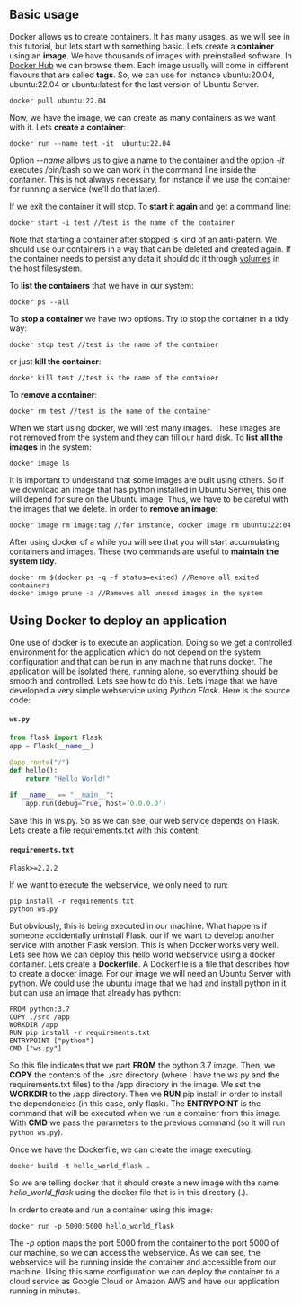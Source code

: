 ## Basic usage
Docker allows us to create containers. It has many usages, as we will see in this tutorial, but lets start with something basic. Lets create a **container** using an **image**. We have thousands of images with preinstalled software. In [Docker Hub](https://hub.docker.com) we can browse them. Each image usually will come in different flavours that are called **tags**. So, we can use for instance ubuntu:20.04, ubuntu:22.04 or ubuntu:latest for the last version of Ubuntu Server.
```
docker pull ubuntu:22.04
```
Now, we have the image, we can create as many containers as we want with it. Lets **create a container**:
```
docker run --name test -it  ubuntu:22.04
```  
Option *--name* allows us to give a name to the container and the option *-it* executes /bin/bash so we can work in the command line inside the container. This is not always necessary, for instance if we use the container for running a service (we'll do that later).

If we exit the container it will stop. To **start it again** and get a command line:
```
docker start -i test //test is the name of the container
```
Note that starting a container after stopped is kind of an anti-patern. We should use our containers in a way that can be deleted and created again. If the container needs to persist any data it should do it through [volumes](https://docs.docker.com/storage/volumes/) in the host filesystem.

To **list the containers** that we have in our system:
```
docker ps --all
```
To **stop a container** we have two options. Try to stop the container in a tidy way:
```
docker stop test //test is the name of the container
```
or just **kill the container**:
```
docker kill test //test is the name of the container
```
To **remove a container**:
```
docker rm test //test is the name of the container
```
When we start using docker, we will test many images. These images are not removed from the system and they can fill our hard disk. To **list all the images** in the system:
```
docker image ls
```
It is important to understand that some images are built using others. So if we download an image that has python installed in Ubuntu Server, this one will depend for sure on the Ubuntu image. Thus, we have to be careful with the images that we delete. In order to **remove an image**:
```
docker image rm image:tag //for instance, docker image rm ubuntu:22:04
```
After using docker of a while you will see that you will start accumulating containers and images. These two commands are useful to **maintain the system tidy**. 
```
docker rm $(docker ps -q -f status=exited) //Remove all exited containers
docker image prune -a //Removes all unused images in the system
``` 

## Using Docker to deploy an application
One use of docker is to execute an application. Doing so we get a controlled environment for the application which do not depend on the system configuration and that can be run in any machine that runs docker. The application will be isolated there, running alone, so everything should be smooth and controlled. Lets see how to do this. Lets image that we have developed a very simple webservice using *Python Flask*. Here is the source code:
#### **`ws.py`**
```python
from flask import Flask
app = Flask(__name__)

@app.route("/")
def hello():
    return "Hello World!"

if __name__ == "__main__":
    app.run(debug=True, host=’0.0.0.0')
```
Save this in ws.py. So as we can see, our web service depends on Flask. Lets create a file requirements.txt with this content:
#### **`requirements.txt`**
```
Flask>=2.2.2
```
If we want to execute the webservice, we only need to run:
```
pip install -r requirements.txt
python ws.py
```
But obviously, this is being executed in our machine. What happens if someone accidentally uninstall Flask, our if we want to develop another service with another Flask version. This is when Docker works very well. Lets see how we can deploy this hello world webservice using a docker container. Lets create a **Dockerfile**. A Dockerfile is a file that describes how to create a docker image. For our image we will need an Ubuntu Server with python. We could use the ubuntu image that we had and install python in it but can use an image that already has python:
```
FROM python:3.7
COPY ./src /app
WORKDIR /app
RUN pip install -r requirements.txt
ENTRYPOINT ["python"]
CMD ["ws.py"]
```
So this file indicates that we part **FROM** the python:3.7 image. Then, we **COPY** the contents of the ./src directory (where I have the ws.py and the requirements.txt files) to the /app directory in the image. We set the **WORKDIR** to the /app directory. Then we **RUN** pip install in order to install the dependencies (in this case, only flask). The **ENTRYPOINT** is the command that will be executed when we run a container from this image. With **CMD** we pass the parameters to the previous command (so it will run `python ws.py`).

Once we have the Dockerfile, we can create the image executing:
```
docker build -t hello_world_flask .
```
So we are telling docker that it should create a new image with the name *hello_world_flask* using the docker file that is in this directory (.).

In order to create and run a container using this image:
```
docker run -p 5000:5000 hello_world_flask
```
The *-p* option maps the port 5000 from the container to the port 5000 of our machine, so we can access the webservice. As we can see, the webservice will be running inside the container and accessible from our machine. Using this same configuration we can deploy the container to a cloud service as Google Cloud or Amazon AWS and have our application running in minutes.
